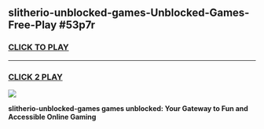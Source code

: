 
## slitherio-unblocked-games-Unblocked-Games-Free-Play #53p7r
<h3>
<a href="https://us.freeplayer.one?title=slitherio-unblocked-games&ref=9M">CLICK TO PLAY</a></h3>
<hr>

<h3>
<a href="https://us.freeplayer.one?title=slitherio-unblocked-games&ref=9M">CLICK 2 PLAY</a>
  
</h3>

<a href="https://us.freeplayer.one?title=slitherio-unblocked-games&ref=9M"><img src="https://clearcache.store/games.png"></a>


**slitherio-unblocked-games games unblocked: Your Gateway to Fun and Accessible Online Gaming**
